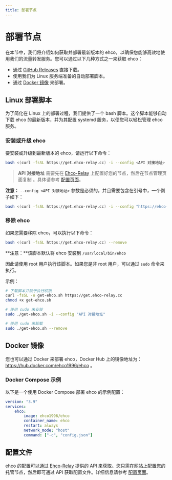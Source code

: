 ```yaml
---
title: 部署节点
---
```


# 部署节点

在本节中，我们将介绍如何获取并部署最新版本的 ehco，以确保您能够高效地使用我们的流量转发服务。您可以通过以下几种方式之一来获取 ehco：

-   通过 [GitHub Releases](https://github.com/Ehco1996/ehco/releases) 直接下载。
-   使用我们为 Linux 服务端准备的自动部署脚本。
-   通过 [Docker 镜像](#docker) 来部署。

## Linux 部署脚本

为了简化在 Linux 上的部署过程，我们提供了一个 bash 脚本。这个脚本能够自动下载 ehco 的最新版本，并为其配置 systemd 服务，以便您可以轻松管理 ehco 服务。

### 安装或升级 ehco

要安装或升级到最新版本的 ehco，请运行以下命令：

```bash
bash <(curl -fsSL https://get.ehco-relay.cc) -i --config <API 对接地址>
```

> **API 对接地址** 需要先在 [Ehco-Relay](https://ehco-relay.cc) 上配置好您的节点，然后在节点管理页面复制 。具体请参考 [配置页面](manage.md)。

**注意：** `--config <API 对接地址>` 参数是必须的，并且需要包含在引号中，一个例子如下：

```bash
bash <(curl -fsSL https://get.ehco-relay.cc) -i --config "https://ehco-relay.cc/api/v1/config/1/"
```

### 移除 ehco

如果您需要移除 ehco，可以执行以下命令：

```bash
bash <(curl -fsSL https://get.ehco-relay.cc) --remove
```

**注意：**该脚本默认将 ehco 安装到 `/usr/local/bin/ehco`

因此请使用 root 用户执行该脚本。如果您是非 root 用户，可以通过 `sudo` 命令来执行。

示例：

```bash
# 下载脚本并赋予执行权限
curl -fsSL -o get-ehco.sh https://get.ehco-relay.cc
chmod +x get-ehco.sh

# 使用 sudo 来安装
sudo ./get-ehco.sh -i --config "API 对接地址"

# 使用 sudo 来卸载
sudo ./get-ehco.sh --remove
```

## Docker 镜像

您也可以通过 Docker 来部署 ehco，Docker Hub 上的镜像地址为：<https://hub.docker.com/ehco1996/ehco> 。

### Docker Compose 示例

以下是一个使用 Docker Compose 部署 ehco 的示例配置：

```yaml
version: "3.9"
services:
    ehco:
        image: ehco1996/ehco
        container_name: ehco
        restart: always
        network_mode: "host"
        command: ["-c", "config.json"]
```

## 配置文件

ehco 的配置可以通过 [Ehco-Relay](https://ehco-relay.cc) 提供的 API 来获取。您只需在网站上配置您的托管节点，然后即可通过 API 获取配置文件。详细信息请参考 [配置页面](manage.md)。
